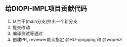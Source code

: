 ## 给DIOPI-IMPL项目贡献代码

1. 从主干(main分支)拉出一个新分支
2. 提交改动
3. 编译测试等通过
4. 创建PR, reviewer默认指定 @HU-qingqing 和 @wopeizl
